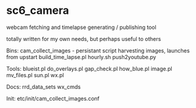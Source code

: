 sc6_camera
==========

webcam fetching and timelapse generating / publishing tool

totally written for my own needs, but perhaps useful to others

Bins:
cam_collect_images - persistant script harvesting images, launches from upstart
build_time_lapse.pl
hourly.sh
push2youtube.py

Tools:
blueist.pl
do_overlays.pl
gap_check.pl
how_blue.pl
image.pl
mv_files.pl
sun.pl
wx.pl

Docs:
rrd_data_sets
wx_cmds

Init:
etc/init/cam_collect_images.conf
